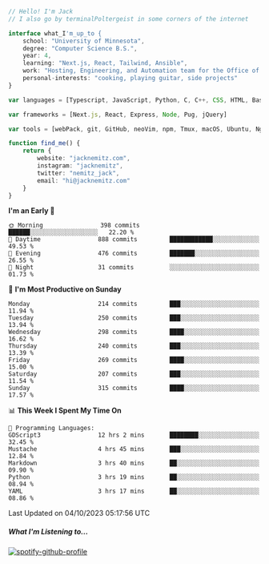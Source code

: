 ```typescript
// Hello! I'm Jack
// I also go by terminalPoltergeist in some corners of the internet

interface what_I'm_up_to {
    school: "University of Minnesota",
    degree: "Computer Science B.S.",
    year: 4,
    learning: "Next.js, React, Tailwind, Ansible",
    work: "Hosting, Engineering, and Automation team for the Office of Information Technology at UMN",
    personal-interests: "cooking, playing guitar, side projects"
}

var languages = [Typescript, JavaScript, Python, C, C++, CSS, HTML, Bash, VimScript]

var frameworks = [Next.js, React, Express, Node, Pug, jQuery]

var tools = [webPack, git, GitHub, neoVim, npm, Tmux, macOS, Ubuntu, Nginx, Ansible, Cloudflare, DigitalOcean]

function find_me() {
    return {
        website: "jacknemitz.com",
        instagram: "jacknemitz",
        twitter: "nemitz_jack",
        email: "hi@jacknemitz.com"
    }
}
```

<!--START_SECTION:waka-->
**I'm an Early 🐤** 

```text
🌞 Morning                398 commits         ██████░░░░░░░░░░░░░░░░░░░   22.20 % 
🌆 Daytime                888 commits         ████████████░░░░░░░░░░░░░   49.53 % 
🌃 Evening                476 commits         ███████░░░░░░░░░░░░░░░░░░   26.55 % 
🌙 Night                  31 commits          ░░░░░░░░░░░░░░░░░░░░░░░░░   01.73 % 
```
📅 **I'm Most Productive on Sunday** 

```text
Monday                   214 commits         ███░░░░░░░░░░░░░░░░░░░░░░   11.94 % 
Tuesday                  250 commits         ███░░░░░░░░░░░░░░░░░░░░░░   13.94 % 
Wednesday                298 commits         ████░░░░░░░░░░░░░░░░░░░░░   16.62 % 
Thursday                 240 commits         ███░░░░░░░░░░░░░░░░░░░░░░   13.39 % 
Friday                   269 commits         ████░░░░░░░░░░░░░░░░░░░░░   15.00 % 
Saturday                 207 commits         ███░░░░░░░░░░░░░░░░░░░░░░   11.54 % 
Sunday                   315 commits         ████░░░░░░░░░░░░░░░░░░░░░   17.57 % 
```


📊 **This Week I Spent My Time On** 

```text
💬 Programming Languages: 
GDScript3                12 hrs 2 mins       ████████░░░░░░░░░░░░░░░░░   32.45 % 
Mustache                 4 hrs 45 mins       ███░░░░░░░░░░░░░░░░░░░░░░   12.84 % 
Markdown                 3 hrs 40 mins       ██░░░░░░░░░░░░░░░░░░░░░░░   09.90 % 
Python                   3 hrs 19 mins       ██░░░░░░░░░░░░░░░░░░░░░░░   08.94 % 
YAML                     3 hrs 17 mins       ██░░░░░░░░░░░░░░░░░░░░░░░   08.86 % 
```


 Last Updated on 04/10/2023 05:17:56 UTC
<!--END_SECTION:waka-->

##### What I'm Listening to...

[![spotify-github-profile](https://spotify-github-profile.vercel.app/api/view?uid=jack.nemitz&cover_image=true&show_offline=true&bar_color=53b14f&bar_color_cover=false&background_color=121212FF)](https://spotify-github-profile.vercel.app/api/view?uid=jack.nemitz&redirect=true)

